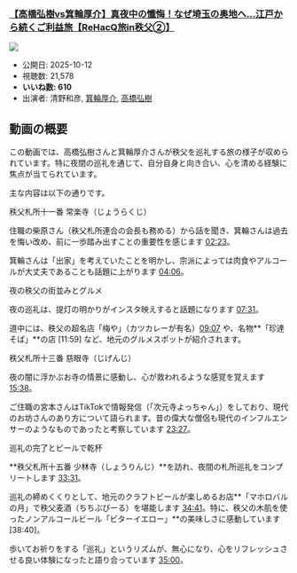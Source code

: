 ### [【高橋弘樹vs箕輪厚介】真夜中の懺悔！なぜ埼玉の奥地へ…江戸から続くご利益旅【ReHacQ旅in秩父②】](https://www.youtube.com/watch?v=zuAgjoh77uw)
[![](https://img.youtube.com/vi/zuAgjoh77uw/sddefault.jpg)](https://www.youtube.com/watch?v=zuAgjoh77uw)
-   公開日: 2025-10-12
-   視聴数: 21,578
-   **いいね数: 610**
-   出演者: 清野和彦, [箕輪厚介](/rehacq_fan/people/箕輪厚介 "wikilink"), [高橋弘樹](/rehacq_fan/people/高橋弘樹 "wikilink")


## 動画の概要

この動画では、高橋弘樹さんと箕輪厚介さんが秩父を巡礼する旅の様子が収められています。特に夜間の巡礼を通じて、自分自身と向き合い、心を清める経験に焦点が当てられています。

主な内容は以下の通りです。

秩父札所十一番 常楽寺（じょうらくじ）

住職の柴原さん（秩父札所連合の会長も務める）から話を聞き、箕輪さんは過去を悔い改め、前に一歩踏み出すことの重要性を感じます [02:23](https://www.youtube.com/watch?v=zuAgjoh77uw&t=143s)。

箕輪さんは「出家」を考えていたことを明かし、宗派によっては肉食やアルコールが大丈夫であることも話題に上がります [04:06](https://www.youtube.com/watch?v=zuAgjoh77uw&t=246s)。

夜の秩父の街並みとグルメ

夜の巡礼は、提灯の明かりがインスタ映えすると話題になります [07:31](https://www.youtube.com/watch?v=zuAgjoh77uw&t=451s)。

道中には、秩父の超名店「梅や」（カツカレーが有名）[09:07](https://www.youtube.com/watch?v=zuAgjoh77uw&t=547s) や、名物**「珍達そば」**の店 [11:59] など、地元のグルメスポットが紹介されます。

秩父札所十三番 慈眼寺（じげんじ）

夜の闇に浮かぶお寺の情景に感動し、心が救われるような感覚を覚えます [15:38](https://www.youtube.com/watch?v=zuAgjoh77uw&t=938s)。

ご住職の宮本さんはTikTokで情報発信（「次元寺よっちゃん」）をしており、現代のお坊さんのあり方について語られます。昔の偉大な僧侶も現代のインフルエンサーのようなものであったと考察しています [23:27](https://www.youtube.com/watch?v=zuAgjoh77uw&t=1407s)。

巡礼の完了とビールで乾杯

**秩父札所十五番 少林寺（しょうりんじ）**を訪れ、夜間の札所巡礼をコンプリートします [33:31](https://www.youtube.com/watch?v=zuAgjoh77uw&t=2011s)。

巡礼の締めくくりとして、地元のクラフトビールが楽しめるお店**「マホロバルの月」で秩父麦酒（ちちぶびーる）を堪能します [34:41](https://www.youtube.com/watch?v=zuAgjoh77uw&t=2081s)。特に、秩父の木肌を使ったノンアルコールビール「ビターイエロー」**の美味しさに感動しています [38:40]。

歩いてお祈りをする「巡礼」というリズムが、無心になり、心をリフレッシュさせる良い体験になったと語り合っています [35:00](https://www.youtube.com/watch?v=zuAgjoh77uw&t=2100s)。
